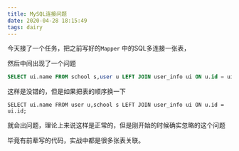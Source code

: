 ```yaml
---
title: MySQL连接问题
date: 2020-04-28 18:15:49
tags: dairy
---
```










今天接了一个任务，把之前写好的`Mapper` 中的SQL多连接一张表，

然后中间出现了一个问题

```sql
SELECT ui.name FROM school s,user u LEFT JOIN user_info ui ON u.id = ui.id;
```

这样是没错的，但是如果把表的顺序换一下

```
SELECT ui.name FROM user u,school s LEFT JOIN user_info ui ON u.id = ui.id;
```

就会出问题，理论上来说这样是正常的，但是刚开始的时候确实忽略的这个问题

毕竟有前辈写的代码，实战中都是很多张表关联。